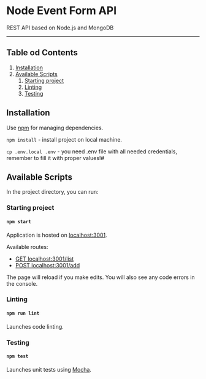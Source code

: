 # Node Event Form API
REST API based on Node.js and MongoDB

---

## Table od Contents

1. [Installation](#installation)
2. [Available Scripts](#available-scripts)
    1. [Starting project](#starting-project)
    2. [Linting](#linting)
    3. [Testing](#testing)

## Installation

Use [npm](https://nodejs.com) for managing dependencies.

`npm install` - install project on local machine.

`cp .env.local .env` - you need .env file with all needed credentials, remember to fill it with proper values!#

## Available Scripts

In the project directory, you can run:

### Starting project

#### `npm start`

Application is hosted on [localhost:3001](http://localhost:3001).

Available routes:
- [GET localhost:3001/list](http://localhost:3001/list)
- [POST localhost:3001/add](http://localhost:3001/add)

The page will reload if you make edits. You will also see any code errors in the console.


### Linting

#### `npm run lint`

Launches code linting.

### Testing

#### `npm test`

Launches unit tests using [Mocha](https://mochajs.org/).
